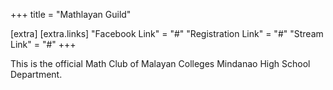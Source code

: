 +++
title = "Mathlayan Guild"

[extra]
[extra.links]
"Facebook Link" = "#"
"Registration Link" = "#"
"Stream Link" = "#"
+++

This is the official Math Club of Malayan Colleges Mindanao High School Department.